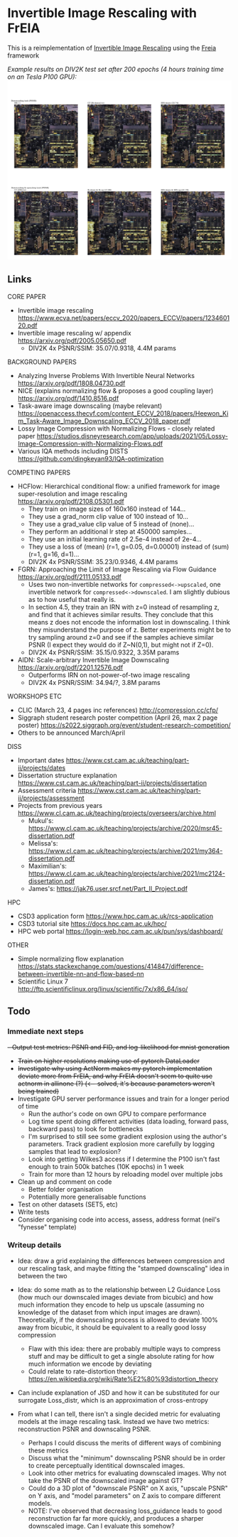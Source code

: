 # Invertible Image Rescaling with FrEIA

This is a reimplementation of [Invertible Image Rescaling](https://github.com/pkuxmq/Invertible-Image-Rescaling) using the [Freia](https://github.com/VLL-HD/FrEIA) framework

*Example results on DIV2K test set after 200 epochs (4 hours training time on an Tesla P100 GPU):*
![Example output!](/output/5e7d329f-7605-4491-82c5-b5f8ac1899aa.png "Example output")
## Links
CORE PAPER
- Invertible image rescaling https://www.ecva.net/papers/eccv_2020/papers_ECCV/papers/123460120.pdf
- Invertible image rescaling w/ appendix https://arxiv.org/pdf/2005.05650.pdf
  - DIV2K 4x PSNR/SSIM: 35.07/0.9318, 4.4M params

BACKGROUND PAPERS
- Analyzing Inverse Problems With Invertible Neural Networks https://arxiv.org/pdf/1808.04730.pdf
- NICE (explains normalizing flow & proposes a good coupling layer) https://arxiv.org/pdf/1410.8516.pdf
- Task-aware image downscaling (maybe relevant) https://openaccess.thecvf.com/content_ECCV_2018/papers/Heewon_Kim_Task-Aware_Image_Downscaling_ECCV_2018_paper.pdf
- Lossy Image Compression with Normalizing Flows - closely related paper https://studios.disneyresearch.com/app/uploads/2021/05/Lossy-Image-Compression-with-Normalizing-Flows.pdf
- Various IQA methods including DISTS https://github.com/dingkeyan93/IQA-optimization

COMPETING PAPERS
- HCFlow: Hierarchical conditional flow: a unified framework for image super-resolution and image rescaling https://arxiv.org/pdf/2108.05301.pdf
  - They train on image sizes of 160x160 instead of 144...
  - They use a grad_norm clip value of 100 instead of 10...
  - They use a grad_value clip value of 5 instead of (none)...
  - They perform an additional lr step at 450000 samples...
  - They use an initial learning rate of 2.5e-4 instead of  2e-4...
  - They use a loss of (mean) (r=1, g=0.05, d=0.00001) instead of (sum) (r=1, g=16, d=1)...
  - DIV2K 4x PSNR/SSIM: 35.23/0.9346, 4.4M params
- FGRN: Approaching the Limit of Image Rescaling via Flow Guidance https://arxiv.org/pdf/2111.05133.pdf
  - Uses two non-invertible networks for `compressed<->upscaled`, one invertible network for `compressed<->downscaled`. I am slightly dubious as to how useful that really is.
  - In section 4.5, they train an IRN with z=0 instead of resampling z, and find that it achieves similar results. They conclude that this means z does not encode the information lost in downscaling. I think they misunderstand the purpose of z. Better experiments might be to try sampling around z=0 and see if the samples achieve similar PSNR (I expect they would do if Z~N(0,1), but might not if Z=0).
  - DIV2K 4x PSNR/SSIM: 35.15/0.9322, 3.35M params
- AIDN: Scale-arbitrary Invertible Image Downscaling https://arxiv.org/pdf/2201.12576.pdf
  - Outperforms IRN on not-power-of-two image rescaling
  - DIV2K 4x PSNR/SSIM: 34.94/?, 3.8M params

WORKSHOPS ETC
- CLIC (March 23, 4 pages inc references) http://compression.cc/cfp/
- Siggraph student research poster competition (April 26, max 2 page poster) https://s2022.siggraph.org/event/student-research-competition/
- Others to be announced March/April

DISS
- Important dates https://www.cst.cam.ac.uk/teaching/part-ii/projects/dates
- Dissertation structure explanation https://www.cst.cam.ac.uk/teaching/part-ii/projects/dissertation
- Assessment criteria https://www.cst.cam.ac.uk/teaching/part-ii/projects/assessment
- Projects from previous years https://www.cl.cam.ac.uk/teaching/projects/overseers/archive.html
  - Mukul's: https://www.cl.cam.ac.uk/teaching/projects/archive/2020/msr45-dissertation.pdf
  - Melissa's: https://www.cl.cam.ac.uk/teaching/projects/archive/2021/my364-dissertation.pdf
  - Maximilian's: https://www.cl.cam.ac.uk/teaching/projects/archive/2021/mc2124-dissertation.pdf
  - James's: https://jak76.user.srcf.net/Part_II_Project.pdf

HPC
- CSD3 application form 	https://www.hpc.cam.ac.uk/rcs-application
- CSD3 tutorial site 		https://docs.hpc.cam.ac.uk/hpc/
- HPC web portal 			https://login-web.hpc.cam.ac.uk/pun/sys/dashboard/

OTHER
- Simple normalizing flow explanation https://stats.stackexchange.com/questions/414847/difference-between-invertible-nn-and-flow-based-nn
- Scientific Linux 7 http://ftp.scientificlinux.org/linux/scientific/7x/x86_64/iso/

## Todo

### Immediate next steps

~~- Output test metrics: PSNR and FID, and log-likelihood for mnist generation~~
- ~~Train on higher resolutions making use of pytorch DataLoader~~
- ~~Investigate why using ActNorm makes my pytorch implementation deviate more from FrEIA, and why FrEIA doesn't seem to quite use actnorm in allinone (?) (<-- solved, it's because parameters weren't being trained)~~
- Investigate GPU server performance issues and train for a longer period of time
  - Run the author's code on own GPU to compare performance
  - Log time spent doing different activities (data loading, forward pass, backward pass) to look for bottlenecks
  - I'm surprised to still see some gradient explosion using the author's parameters. Track gradient explosion more carefully by logging samples that lead to explosion?
  - Look into getting Wilkes3 access if I determine the P100 isn't fast enough to train 500k batches (10K epochs) in 1 week
  - Train for more than 12 hours by reloading model over multiple jobs
- Clean up and comment on code
  - Better folder organisation
  - Potentially more generalisable functions
- Test on other datasets (SET5, etc)
- Write tests
- Consider organising code into access, assess, address format (neil's "fynesse" template)


### Writeup details

- Idea: draw a grid explaining the differences between compression and our rescaling task, and maybe fitting the "stamped downscaling" idea in between the two

- Idea: do some math as to the relationship between L2 Guidance Loss (how much our downscaled images deviate from bicubic) and how much information they encode to help us upscale (assuming no knowledge of the dataset from which input images are drawn). Theoretically, if the downscaling process is allowed to deviate 100% away from bicubic, it should be equivalent to a really good lossy compression
  - Flaw with this idea: there are probably multiple ways to compress stuff and may be difficult to get a single absolute rating for how much information we encode by deviating
  - Could relate to rate-distortion theory: https://en.wikipedia.org/wiki/Rate%E2%80%93distortion_theory
 
 - Can include explanation of JSD and how it can be substituted for our surrogate Loss_distr, which is an approximation of cross-entropy

 - From what I can tell, there isn't a single decided metric for evaluating models at the image rescaling task. Instead we have two metrics: reconstruction PSNR and downscaling PSNR.
   - Perhaps I could discuss the merits of different ways of combining these metrics
   - Discuss what the "minimum" downscaling PSNR should be in order to create perceptually identitical downscaled images.
   - Look into other metrics for evaluating downscaled images. Why not take the PSNR of the downscaled image against GT?
   - Could do a 3D plot of "downscale PSNR" on X axis, "upscale PSNR" on Y axis, and "model parameters" on Z axis to compare different models.
   - NOTE: I've observed that decreasing loss_guidance leads to good reconstruction far far more quickly, and produces a sharper downscaled image. Can I evaluate this somehow?
